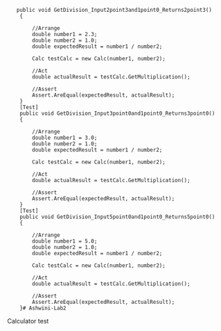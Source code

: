        public void GetDivision_Input2point3and1point0_Returns2point3()
        {

            //Arrange
            double number1 = 2.3;
            double number2 = 1.0;
            double expectedResult = number1 / number2;

            Calc testCalc = new Calc(number1, number2);

            //Act
            double actualResult = testCalc.GetMultiplication();

            //Assert
            Assert.AreEqual(expectedResult, actualResult);
        }
        [Test]
        public void GetDivision_Input3point0and1point0_Returns3point0()
        {

            //Arrange
            double number1 = 3.0;
            double number2 = 1.0;
            double expectedResult = number1 / number2;

            Calc testCalc = new Calc(number1, number2);

            //Act
            double actualResult = testCalc.GetMultiplication();

            //Assert
            Assert.AreEqual(expectedResult, actualResult);
        }
        [Test]
        public void GetDivision_Input5point0and1point0_Returns5point0()
        {

            //Arrange
            double number1 = 5.0;
            double number2 = 1.0;
            double expectedResult = number1 / number2;

            Calc testCalc = new Calc(number1, number2);

            //Act
            double actualResult = testCalc.GetMultiplication();

            //Assert
            Assert.AreEqual(expectedResult, actualResult);
        }# Ashwini-Lab2
Calculator test
